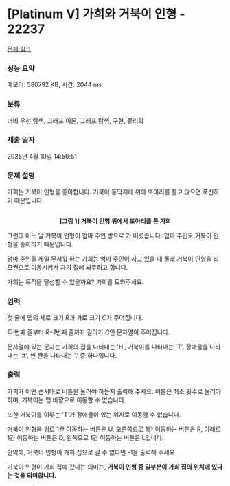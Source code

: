 # [Platinum V] 가희와 거북이 인형 - 22237 

[문제 링크](https://www.acmicpc.net/problem/22237) 

### 성능 요약

메모리: 580792 KB, 시간: 2044 ms

### 분류

너비 우선 탐색, 그래프 이론, 그래프 탐색, 구현, 물리학

### 제출 일자

2025년 4월 10일 14:56:51

### 문제 설명

<p>가희는 거북이 인형을 좋아합니다. 거북이 등딱지에 위에 또아리를 틀고 앉으면 푹신하기 때문입니다.</p>

<p style="text-align: center;"> </p>

<p style="text-align: center;"><img alt="" src="https://upload.acmicpc.net/8ee2ce30-4f6d-4ae4-ab53-21f92969b9b3/-/preview/"></p>

<p style="text-align: center;"><strong>[그림 1] 거북이 인형 위에서 또아리를 튼 가희</strong></p>

<p>그런데 어느 날 거북이 인형이 엄마 주인 방으로 가 버렸습니다. 엄마 주인도 거북이 인형을 좋아하기 때문입니다.</p>

<p>엄마 주인을 제일 무서워 하는 가희는 엄마 주인이 자고 있을 때 몰래 거북이 인형을 리모컨으로 이동시켜서 자기 집에 놔두려고 합니다.</p>

<p>가희는 목적을 달성할 수 있을까요? 가희를 도와주세요.</p>

### 입력 

 <p>첫 줄에 맵의 세로 크기 <em>R</em>과 가로 크기 <em>C</em>가 주어집니다.</p>

<p>두 번째 줄부터 <em>R+1</em>번째 줄까지 길이가 <em>C</em>인 문자열이 주어집니다.</p>

<p>문자열에 있는 문자는 가희의 집을 나타내는 'H', 거북이를 나타내는 'T', 장애물을 나타내는 '#', 빈 칸을 나타내는 '.' 중 하나입니다.</p>

### 출력 

 <p>가희가 어떤 순서대로 버튼을 눌러야 하는지 출력해 주세요. 버튼은 최소 횟수로 눌러야 하며, 거북이는 맵 바깥으로 이동할 수 없습니다.</p>

<p>또한 거북이를 이루는 'T'가 장애물이 있는 위치로 이동할 수 없습니다.</p>

<p>거북이 인형을 위로 1칸 이동하는 버튼은 U, 오른쪽으로 1칸 이동하는 버튼은 R, 아래로 1칸 이동하는 버튼은 D, 왼쪽으로 1칸 이동하는 버튼은 L입니다.</p>

<p>만약에, 거북이 인형이 가희 집으로 갈 수 없다면 -1을 출력해 주세요.</p>

<p>거북이 인형이 가희 집에 갔다는 의미는, <strong>거북이 인형 중 일부분이 가희 집의 위치에 있다는 것을 의미합니다.</strong></p>

